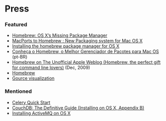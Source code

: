 # Press
### Featured
* [Homebrew: OS X’s Missing Package Manager](https://blog.engineyard.com/2010/homebrew-os-xs-missing-package-manager/)
* [MacPorts to Homebrew : New Packaging system for Mac OS X](http://blog.abhiomkar.in/2010/01/02/macports-to-homebrew-new-packaging-system-for-mac-os-x/)
* [Installing the homebrew package manager for OS X](http://userprimary.net/posts/2010/08/19/installing-homebrew-for-OSX/)
* [Conheça o Homebrew, o Melhor Gerenciador de Pacotes para Mac OS](http://pedromenezes.com/conheca-o-homebrew-o-melhor-gerenciador-de-pacotes-para-mac-os) (pt-BR)
* [Homebrew on The Unofficial Apple Weblog (Homebrew, the perfect gift for command line lovers)](http://www.tuaw.com/2009/12/25/homebrew-the-perfect-gift-for-command-line-lovers/) (Dec, 2009)
* [Homebrew](http://blog.secondplanetanimation.com/2011/04/16/homebrew/)
* [Gource visualization](https://www.youtube.com/watch?v=ZX0xCWANfW4)

### Mentioned
-   [Celery Quick
    Start](http://mathematism.com/2010/02/16/message-queues-django-and-celery-quick-start/)
-   [CouchDB: The Definitive Guide (Installing on OS X, Appendix
    B)](http://oreilly.com/catalog/9780596155902)
-   [Installing ActiveMQ on OS
    X](https://activemq.apache.org/getting-started.html#GettingStarted-UsingHomebrewinstalleronOSX)

